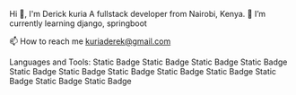 Hi 👋, I'm Derick kuria
A fullstack developer from Nairobi, Kenya.
🌱 I’m currently learning django, springboot

📫 How to reach me kuriaderek@gmail.com

Languages and Tools:
Static Badge Static Badge Static Badge Static Badge Static Badge Static Badge Static Badge Static Badge Static Badge Static Badge Static Badge Static Badge
